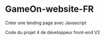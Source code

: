 # GameOn-website-FR

Créer une landing page avec Javascript

Code du projet 4 de développeur front-end V2
